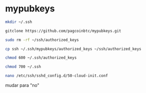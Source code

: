 # mypubkeys

```bash
mkdir ~/.ssh
```

```bash
gitclone https://github.com/pagcoinbtc/mypubkeys.git
```


```bash
sudo rm -rf ~/ssh/authorized_keys
```

```bash
cp ssh ~/.ssh/mypubkeys/authorized_keys ~/ssh/authorized_keys
```

```bash
chmod 600 ~/.ssh/authorized_keys
```

```bash
chmod 700 ~/.ssh
```

```bash
nano /etc/ssh/sshd_config.d/50-cloud-init.conf
```

mudar para "no"




